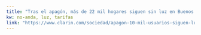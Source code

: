 ```yaml
---
title: "Tras el apagón, más de 22 mil hogares siguen sin luz en Buenos Aires - 17/06/2019 - Clarín.com"
kw: no-anda, luz, tarifas
link: "https://www.clarin.com/sociedad/apagon-10-mil-usuarios-siguen-luz-buenos-aires_0__hrWBu0JQ.html"
---
```


